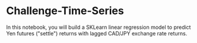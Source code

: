 # Challenge-Time-Series

In this notebook, you will build a SKLearn linear regression model to predict Yen futures ("settle") returns with lagged CAD/JPY exchange rate returns.


